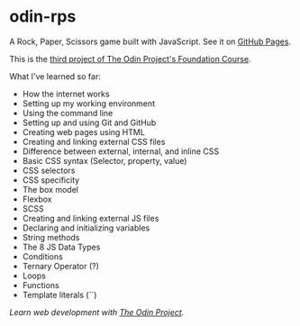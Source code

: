 # odin-rps

A Rock, Paper, Scissors game built with JavaScript. See it on [GitHub Pages](https://lfidelino.github.io/odin-rps/).

This is the [third project of The Odin Project's Foundation Course](https://www.theodinproject.com/lessons/foundations-rock-paper-scissors).

What I've learned so far:

- How the internet works
- Setting up my working environment
- Using the command line
- Setting up and using Git and GitHub
- Creating web pages using HTML
- Creating and linking external CSS files
- Difference between external, internal, and inline CSS
- Basic CSS syntax (Selector, property, value)
- CSS selectors
- CSS specificity
- The box model
- Flexbox
- SCSS
- Creating and linking external JS files
- Declaring and initializing variables
- String methods
- The 8 JS Data Types
- Conditions
- Ternary Operator (?)
- Loops
- Functions
- Template literals (``)

_Learn web development with [The Odin Project](https://www.theodinproject.com)._
